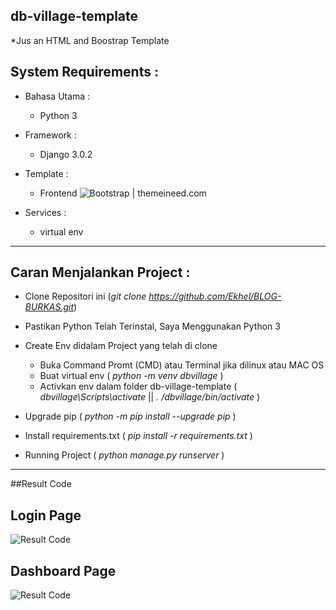 ## db-village-template
*Jus an HTML and Boostrap Template

## System Requirements :
* Bahasa Utama :
  - Python 3

* Framework :
  - Django 3.0.2

* Template :
  - Frontend ![Bootstrap | themeineed.com](https://www.themeineed.com/)

* Services :
  - virtual env

------------------------------------------------------------------------


## Caran Menjalankan Project :

  * Clone Repositori ini (*git clone https://github.com/Ekhel/BLOG-BURKAS.git*)
  * Pastikan Python Telah Terinstal, Saya Menggunakan Python 3
  * Create Env didalam Project yang telah di clone 

    - Buka Command Promt (CMD) atau Terminal jika dilinux atau MAC OS
    - Buat virtual env ( *python -m venv dbvillage* )
    - Activkan env dalam folder db-village-template ( *dbvillage\Scripts\activate* || *. /dbvillage/bin/activate* )
    
  * Upgrade pip ( *python -m pip install --upgrade pip* )
  * Install requirements.txt ( *pip install -r requirements.txt* )

  * Running Project ( *python manage.py runserver* )

------------------------------------------------------------------------

##Result Code

Login Page 
-----------------

![Result Code](https://github.com/theisandatu/progress-learn-django-models/blob/master/static/img/result.png)


Dashboard Page 
-----------------

![Result Code](https://github.com/theisandatu/progress-learn-django-models/blob/master/static/img/result.png)




